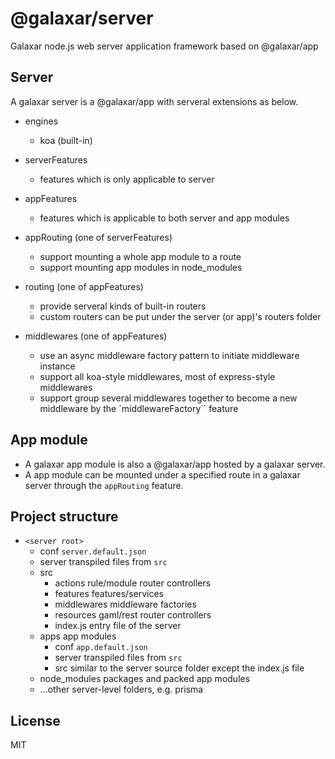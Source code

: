 # @galaxar/server

Galaxar node.js web server application framework based on @galaxar/app

## Server
A galaxar server is a @galaxar/app with serveral extensions as below.

-	engines
	-	koa (built-in)

-	serverFeatures
	-	features which is only applicable to server

-	appFeatures
	-	features which is applicable to both server and app modules

-	appRouting (one of serverFeatures)
	-	support mounting a whole app module to a route
	-	support mounting app modules in node_modules

-	routing (one of appFeatures)
	-	provide serveral kinds of built-in routers
	-	custom routers can be put under the server (or app)'s routers folder

-	middlewares (one of appFeatures)
	-	use an async middleware factory pattern to initiate middleware instance
	-	support all koa-style middlewares, most of express-style middlewares
	-	support group several middlewares together to become a new middleware by the `middlewareFactory`` feature

## App module
-	A galaxar app module is also a @galaxar/app hosted by a galaxar server. 
-	A app module can be mounted under a specified route in a galaxar server through the `appRouting` feature.

## Project structure

-	`<server root>`
	-	conf			`server.default.json`
	-	server			transpiled files from `src`
	-	src
		-	actions		rule/module router controllers
		-	features	features/services
		-	middlewares	middleware factories
		-	resources	gaml/rest router controllers
		-	index.js	entry file of the server
	-	apps			app modules
		-	conf		`app.default.json`
		-	server		transpiled files from `src`
		-	src			similar to the server source folder except the index.js file
	-	node_modules	packages and packed app modules
	-	...other server-level folders, e.g. prisma

## License

  MIT